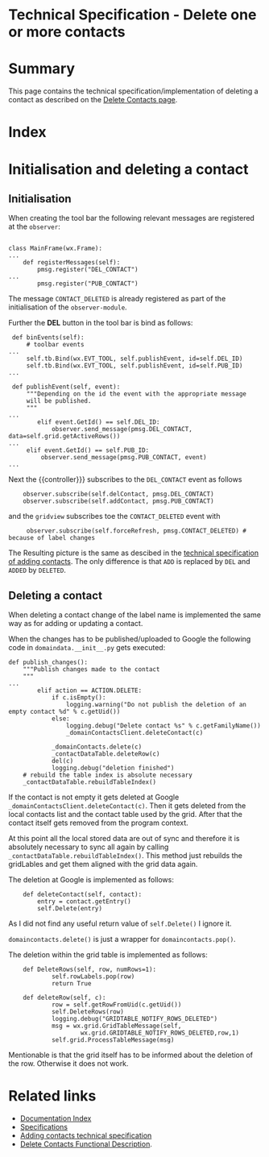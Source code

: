 <h1> Technical Specification - Delete one or more contacts</h1>

# Summary #

This page contains the technical specification/implementation of deleting a contact as described on the [Delete Contacts page](http://www.dsce.org/delete-contacts).

# Index #



# Initialisation and deleting a contact #

## Initialisation ##

When creating the tool bar the following relevant messages are registered at the `observer`:
```

class MainFrame(wx.Frame):
...
    def registerMessages(self):
        pmsg.register("DEL_CONTACT") 
...
        pmsg.register("PUB_CONTACT")
```

The message `CONTACT_DELETED` is already registered as part of the initialisation of the `observer-module`.

Further the **DEL** button in the tool bar is bind as follows:
```
 def binEvents(self):
     # toolbar events
...
     self.tb.Bind(wx.EVT_TOOL, self.publishEvent, id=self.DEL_ID)
     self.tb.Bind(wx.EVT_TOOL, self.publishEvent, id=self.PUB_ID)
...

 def publishEvent(self, event):
     """Depending on the id the event with the appropriate message
     will be published.
     """
...
        elif event.GetId() == self.DEL_ID:
            observer.send_message(pmsg.DEL_CONTACT, data=self.grid.getActiveRows())
...
     elif event.GetId() == self.PUB_ID:
         observer.send_message(pmsg.PUB_CONTACT, event)
...
```

Next the {{controller}}} subscribes to the `DEL_CONTACT` event as follows
```
    observer.subscribe(self.delContact, pmsg.DEL_CONTACT)
    observer.subscribe(self.addContact, pmsg.PUB_CONTACT)
```
and the `gridview` subscribes toe the `CONTACT_DELETED` event with
```
     observer.subscribe(self.forceRefresh, pmsg.CONTACT_DELETED) # because of label changes
```

The Resulting picture is the same as descibed in the [technical specification of adding contacts](addContactTs.md). The only difference is that `ADD` is replaced by `DEL` and `ADDED` by `DELETED`.

## Deleting a contact ##

When deleting a contact change of the label name is implemented the same way as for adding or updating a contact.

When the changes has to be published/uploaded to Google the following code in `domaindata.__init__.py` gets executed:

```
def publish_changes():
    """Publish changes made to the contact
    """
...
        elif action == ACTION.DELETE:
            if c.isEmpty():
                logging.warning("Do not publish the deletion of an empty contact %d" % c.getUid())
            else:
                logging.debug("Delete contact %s" % c.getFamilyName())
                _domainContactsClient.deleteContact(c) 
            
            _domainContacts.delete(c)
            _contactDataTable.deleteRow(c)
            del(c)
            logging.debug("deletion finished")
    # rebuild the table index is absolute necessary
    _contactDataTable.rebuildTableIndex()

```

If the contact is not empty it gets deleted at Google `_domainContactsClient.deleteContact(c)`. Then it gets deleted from the local contacts list and the contact table used by the grid. After that the contact itself gets removed from the program context.

At this point all the local stored data are out of sync and therefore it is absolutely necessary to sync all again by calling `_contactDataTable.rebuildTableIndex()`. This method just rebuilds the gridLables and get them aligned with the grid data again.

The deletion at Google is implemented as follows:
```
    def deleteContact(self, contact):
        entry = contact.getEntry()
        self.Delete(entry)
```
As I did not find any useful return value of `self.Delete()` I ignore it.

`domaincontacts.delete()` is just a wrapper for `domaincontacts.pop()`.

The deletion within the grid table is implemented as follows:
```
    def DeleteRows(self, row, numRows=1):
            self.rowLabels.pop(row)
            return True

    def deleteRow(self, c):
            row = self.getRowFromUid(c.getUid())
            self.DeleteRows(row)
            logging.debug("GRIDTABLE_NOTIFY_ROWS_DELETED")
            msg = wx.grid.GridTableMessage(self,
                    wx.grid.GRIDTABLE_NOTIFY_ROWS_DELETED,row,1)
            self.grid.ProcessTableMessage(msg) 
```
Mentionable is that the grid itself has to be informed about the deletion of the row. Otherwise it does not work.

# Related links #
  * [Documentation Index](http://www.dsce.org/documentation)
  * [Specifications](Specifications.md)
  * [Adding contacts technical specification](addContactTs.md)
  * [Delete Contacts Functional Description](http://www.dsce.org/delete-contacts).